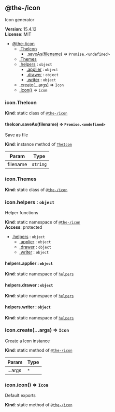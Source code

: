 <!--- Code generated by @the-/script-doc. DO NOT EDIT. -->

<a name="module_@the-/icon"></a>

## @the-/icon
Icon generator

**Version**: 15.4.12  
**License**: MIT  

* [@the-/icon](#module_@the-/icon)
    * [.TheIcon](#module_@the-/icon.TheIcon)
        * [.saveAs(filename)](#module_@the-/icon.TheIcon+saveAs) ⇒ <code>Promise.&lt;undefined&gt;</code>
    * [.Themes](#module_@the-/icon.Themes)
    * [.helpers](#module_@the-/icon.helpers) : <code>object</code>
        * [.applier](#module_@the-/icon.helpers.applier) : <code>object</code>
        * [.drawer](#module_@the-/icon.helpers.drawer) : <code>object</code>
        * [.writer](#module_@the-/icon.helpers.writer) : <code>object</code>
    * [.create(...args)](#module_@the-/icon.create) ⇒ <code>Icon</code>
    * [.icon()](#module_@the-/icon.icon) ⇒ <code>Icon</code>

<a name="module_@the-/icon.TheIcon"></a>

### icon.TheIcon
**Kind**: static class of [<code>@the-/icon</code>](#module_@the-/icon)  
<a name="module_@the-/icon.TheIcon+saveAs"></a>

#### theIcon.saveAs(filename) ⇒ <code>Promise.&lt;undefined&gt;</code>
Save as file

**Kind**: instance method of [<code>TheIcon</code>](#module_@the-/icon.TheIcon)  

| Param | Type |
| --- | --- |
| filename | <code>string</code> | 

<a name="module_@the-/icon.Themes"></a>

### icon.Themes
**Kind**: static class of [<code>@the-/icon</code>](#module_@the-/icon)  
<a name="module_@the-/icon.helpers"></a>

### icon.helpers : <code>object</code>
Helper functions

**Kind**: static namespace of [<code>@the-/icon</code>](#module_@the-/icon)  
**Access**: protected  

* [.helpers](#module_@the-/icon.helpers) : <code>object</code>
    * [.applier](#module_@the-/icon.helpers.applier) : <code>object</code>
    * [.drawer](#module_@the-/icon.helpers.drawer) : <code>object</code>
    * [.writer](#module_@the-/icon.helpers.writer) : <code>object</code>

<a name="module_@the-/icon.helpers.applier"></a>

#### helpers.applier : <code>object</code>
**Kind**: static namespace of [<code>helpers</code>](#module_@the-/icon.helpers)  
<a name="module_@the-/icon.helpers.drawer"></a>

#### helpers.drawer : <code>object</code>
**Kind**: static namespace of [<code>helpers</code>](#module_@the-/icon.helpers)  
<a name="module_@the-/icon.helpers.writer"></a>

#### helpers.writer : <code>object</code>
**Kind**: static namespace of [<code>helpers</code>](#module_@the-/icon.helpers)  
<a name="module_@the-/icon.create"></a>

### icon.create(...args) ⇒ <code>Icon</code>
Create a Icon instance

**Kind**: static method of [<code>@the-/icon</code>](#module_@the-/icon)  

| Param | Type |
| --- | --- |
| ...args | <code>\*</code> | 

<a name="module_@the-/icon.icon"></a>

### icon.icon() ⇒ <code>Icon</code>
Default exports

**Kind**: static method of [<code>@the-/icon</code>](#module_@the-/icon)  
